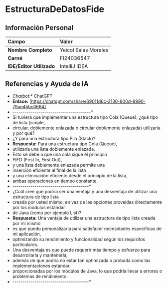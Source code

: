 # EstructuraDeDatosFide

## Información Personal


| **Campo** | **Valor** |
| :--- | :--- |
| **Nombre Completo** | Yeicol Salas Morales |
| **Carné** | FI24036547 |
| **IDE/Editor Utilizado** | IntelliJ IDEA |

## Referencias y Ayuda de IA
*  *Chatbot:** ChatGPT
*  **Enlace:** [https://chatgpt.com/share/69011d6c-2130-800d-8990-79ae45bc0664]
  * ---------------------------------------*
* Si tuviera que implementar una estructura tipo Cola (Queue), ¿qué tipo de lista (simple,
* circular, doblemente enlazada o circular doblemente enlazada) utilizaría y por qué? 
* ¿Y para una estructura tipo Pila (Stack)?
* **Respuesta:** Para una estructura tipo Cola (Queue), 
* utilizaría una lista doblemente enlazada. 
* Esto se debe a que una cola sigue el principio 
* FIFO (First In, First Out), 
* y una lista doblemente enlazada permite una 
* inserción eficiente al final de la lista 
* y una eliminación eficiente desde el principio de la lista,
* ambas operaciones en tiempo constante.
* --------------------------------------*
* ¿Cuál cree que podría ser una ventaja y una desventaja de utilizar una estructura de tipo lista
* creada por usted mismo, en vez de las opciones proveidas directamente por los módulos estándar 
* de Java (como por ejemplo List)?
* **Respuesta:** Una ventaja de utilizar una estructura de tipo lista creada por mí mismo
* es que puedo personalizarla para satisfacer necesidades específicas de mi aplicación,
* optimizando su rendimiento y funcionalidad según los requisitos particulares.
* Una desventaja es que puede requerir más tiempo y esfuerzo para desarrollarla y mantenerla,
* además de que podría no estar tan optimizada o probada como las implementaciones estándar
* proporcionadas por los módulos de Java, lo que podría llevar a errores o problemas de rendimiento.
* --------------------------------------*